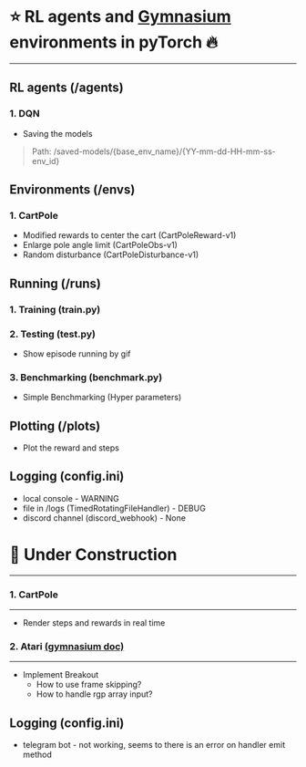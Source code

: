 :star: RL agents and [Gymnasium](https://gymnasium.farama.org/) </br> environments in pyTorch :fire:
==============================
******************

RL agents (/agents)
--------------------
### 1. DQN 
* Saving the models 
> Path: /saved-models/{base_env_name}/{YY-mm-dd-HH-mm-ss-env_id}

Environments (/envs)
--------------------
### 1. CartPole
* Modified rewards to center the cart (CartPoleReward-v1)
* Enlarge pole angle limit (CartPoleObs-v1)
* Random disturbance (CartPoleDisturbance-v1)

Running (/runs)
--------------------
### 1. Training (train.py)
### 2. Testing (test.py)
* Show episode running by gif 
### 3. Benchmarking (benchmark.py)
* Simple Benchmarking (Hyper parameters)

Plotting (/plots)
--------------------
* Plot the reward and steps

Logging (config.ini)
--------------------
* local console - WARNING
* file in /logs (TimedRotatingFileHandler) - DEBUG
* discord channel (discord_webhook) - None


:construction: Under Construction
==============================
******************
### 1. CartPole
--------------------
* Render steps and rewards in real time

### 2. Atari [(gymnasium doc)](https://gymnasium.farama.org/environments/atari/)
--------------------
* Implement Breakout
  * How to use frame skipping?
  * How to handle rgp array input?

Logging (config.ini)
--------------------
* telegram bot - not working, seems to there is an error on handler emit method
